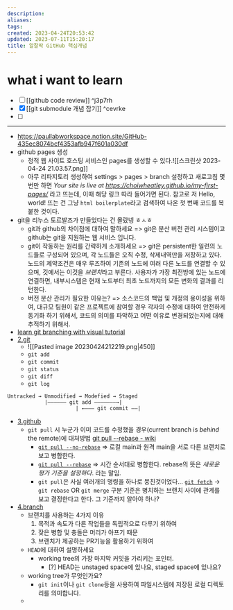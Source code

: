 ```yaml
---
description:
aliases: 
tags: 
created: 2023-04-24T20:53:42
updated: 2023-07-11T15:20:17
title: 알잘딱 GitHub 핵심개념
---
```

# what i want to learn

- [ ] [[github code review]] ^j3p7rh
- [x] [[git submodule 개념 잡기]] ^cevrke
- [ ] 
---
- https://paullabworkspace.notion.site/GitHub-435ec8074bcf4353afb947f601a030df
- github pages 생성 
	- 정적 웹 사이트 호스팅 서비스인 pages를 생성할 수 있다.![[스크린샷 2023-04-24 21.03.57.png]]
	- 아무 리파지토리 생성하여 settings > pages > branch 설정하고 새로고침 몇 번만 하면 *Your site is live at https://choiwheatley.github.io/my-first-pages/* 라고 뜨는데, 이때 해당 링크 따라 들어가면 된다. 참고로 저 Hello, world! 뜨는 건 그냥 `html boilerplate`라고 검색하여 나온 첫 번째 코드를 복붙한 것이다.
- git을 리누스 토르발즈가 만들었다는 건 몰랐넹 ㅎㅅㅎ
	- git과 github의 차이점에 대하여 말하세요 => git은 분산 버전 관리 시스템이고 github는 git을 지원하는 웹 서비스 입니다.
	- git이 작동하는 원리를 간략하게 소개하세요 => git은 persistent한 일련의 노드들로 구성되어 있으며, 각 노드들은 오직 수정, 삭제내역만을 저장하고 있다. 노드의 제약조건은 매우 루즈하여 기존의 노드에 여러 다른 노드를 연결할 수 있으며, 깃에서는 이것을 *브랜치*라고 부른다. 사용자가 가장 최전방에 있는 노드에 연결하면, 내부시스템은 현재 노드부터 최초 노드까지의 모든 변화의 결과를 리턴한다.
	- 버전 분산 관리가 필요한 이유는? => 소스코드의 백업 및 개정의 용이성을 위하여, 대규모 팀원이 같은 프로젝트에 참여할 경우 각자의 수정에 대하여 안전하게 동기화 하기 위해서, 코드의 의미를 파악하고 어떤 이유로 변경되었는지에 대해 추적하기 위해서.
- [learn git branching with visual tutorial](https://learngitbranching.js.org/) 
- [2.git](https://paullabworkspace.notion.site/2-Git-560d34629faf4d4cb19ad0462bbb4dc7)
	- ![[Pasted image 20230424212219.png|450]]
	- `git add`
	- `git commit`
	- `git status`
	- `git diff`
	- `git log`
```
Untracked → Unmodified → Modefied → Staged
			|—————— git add ———————→|
					  | ←——— git commit ——|

```
- [3.github](https://paullabworkspace.notion.site/3-GitHub-5af717e53119443d9de827abaa710ced)
	- `git pull` 시 누군가 이미 코드를 수정했을 경우(current branch is *behind* the remote)에 대처방법 [git pull --rebase - wiki](https://www.git-scm.com/docs/git-pull) 
		- [`git pull --no-rebase`](https://www.git-scm.com/docs/git-pull#Documentation/git-pull.txt---rebasefalsetruemergesinteractive) => 로컬 main과 원격 main을 서로 다른 브랜치로 보고 병합한다.
		- [`git pull --rebase`](https://www.git-scm.com/docs/git-pull#Documentation/git-pull.txt---rebasefalsetruemergesinteractive) => 시간 순서대로 병합한다. rebase의 뜻은 *새로운 평가 기준을 설정하다*. 라는 말임. 
		- `git pull`은 사실 여러개의 명령을 하나로 뭉친것이었다... [`git fetch`](https://www.git-scm.com/docs/git-fetch) -> `git rebase` OR `git merge` 구분 기준은 병치하는 브랜치 사이에 관계를 보고 결정한다고 한다. 그 기준까지 알아야 하나? 
- [4.branch](https://paullabworkspace.notion.site/4-Branch-7552c2a8c2b340ce9622a8a6364dc47a)
	- 브랜치를 사용하는 4가지 이유
		1. 목적과 속도가 다른 작업들을 독립적으로 다루기 위하여
		2. 잦은 병합 및 충돌은 머리가 아프기 때문
		3. 브랜치가 제공하는 PR기능을 활용하기 위하여
	- `HEAD`에 대하여 설명하세요
		- working tree의 가장 마지막 커밋을 가리키는 포인터. 
			- [?] HEAD는 unstaged space에 있나요, staged space에 있나요?
	- working tree가 무엇인가요?
		- `git init`이나 `git clone`등을 사용하여 파일시스템에 저장된 로컬 디렉토리를 의미합니다. 
	- 
